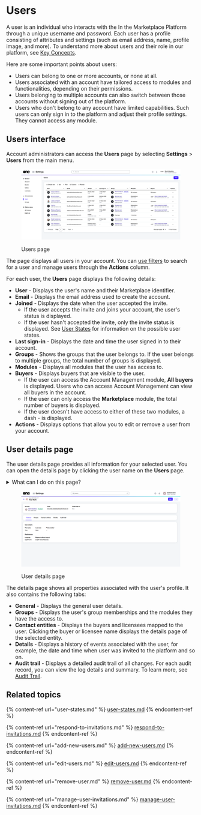 # Users

A user is an individual who interacts with the In the Marketplace Platform through a unique username and password. Each user has a profile consisting of attributes and settings (such as email address, name,  profile image, and more). To understand more about users and their role in our platform, see [Key Concepts](../../../marketplace-platform/getting-started/key-concepts.md).

Here are some important points about users:&#x20;

* Users can belong to one or more accounts, or none at all.&#x20;
* Users associated with an account have tailored access to modules and functionalities, depending on their permissions.&#x20;
* Users belonging to multiple accounts can also switch between those accounts without signing out of the platform.
* Users who don't belong to any account have limited capabilities. Such users can only sign in to the platform and adjust their profile settings. They cannot access any module.

## Users interface <a href="#agreements-interface" id="agreements-interface"></a>

Account administrators can access the **Users** page by selecting **Settings** > **Users** from the main menu.

<figure><img src="../../../.gitbook/assets/Users.png" alt=""><figcaption><p>Users page</p></figcaption></figure>

The page displays all users in your account. You can [use filters](../../../marketplace-platform/getting-started/interface/customize-the-data-grid.md#filter-data) to search for a user and manage users through the **Actions** column.

For each user, the **Users** page displays the following details:

* **User** - Displays the user's name and their Marketplace identifier.
* **Email** - Displays the email address used to create the account.
* **Joined** - Displays the date when the user accepted the invite.&#x20;
  * If the user accepts the invite and joins your account, the user's status is displayed.&#x20;
  * If the user hasn't accepted the invite, only the invite status is displayed. See [User States](user-states.md) for information on the possible user states.
* **Last sign-in** - Displays the date and time the user signed in to their account.
* **Groups** - Shows the groups that the user belongs to. If the user belongs to multiple groups, the total number of groups is displayed.
* **Modules** - Displays all modules that the user has access to.
* **Buyers** - Displays buyers that are visible to the user.
  * If the user can access the Account Management module, **All buyers** is displayed. Users who can access Account Management can view all buyers in the account.&#x20;
  * If the user can only access the **Marketplace** module, the total number of buyers is displayed.
  * If the user doesn't have access to either of these two modules, a dash - is displayed.
* **Actions** - Displays options that allow you to edit or remove a user from your account.&#x20;

## User details page <a href="#subscription-details" id="subscription-details"></a>

The user details page provides all information for your selected user. You can open the details page by clicking the user name on the **Users** page.&#x20;

<details>

<summary>What can I do on this page?</summary>

From the details page, you can complete the following tasks:&#x20;

* [Edit a user](edit-users.md)
* [Remove a user](remove-user.md)
* [Manage user invitations](manage-user-invitations.md)

</details>

<figure><img src="../../../.gitbook/assets/image (2) (1).png" alt=""><figcaption><p>User details page</p></figcaption></figure>

The details page shows all properties associated with the user's profile. It also contains the following tabs:&#x20;

* **General** - Displays the general user details.&#x20;
* **Groups** - Displays the user's group memberships and the modules they have the access to.
* **Contact entities** - Displays the buyers and licensees mapped to the user. Clicking the buyer or licensee name displays the details page of the selected entity.
* **Details** - Displays a history of events associated with the user, for example, the date and time when user was invited to the platform and so on.
* **Audit trail** - Displays a detailed audit trail of all changes. For each audit record, you can view the log details and summary. To learn more, see [Audit Trail](https://docs.platform.softwareone.com/modules-and-features/settings/audit-trail).

## Related topics

{% content-ref url="user-states.md" %}
[user-states.md](user-states.md)
{% endcontent-ref %}

{% content-ref url="respond-to-invitations.md" %}
[respond-to-invitations.md](respond-to-invitations.md)
{% endcontent-ref %}

{% content-ref url="add-new-users.md" %}
[add-new-users.md](add-new-users.md)
{% endcontent-ref %}

{% content-ref url="edit-users.md" %}
[edit-users.md](edit-users.md)
{% endcontent-ref %}

{% content-ref url="remove-user.md" %}
[remove-user.md](remove-user.md)
{% endcontent-ref %}

{% content-ref url="manage-user-invitations.md" %}
[manage-user-invitations.md](manage-user-invitations.md)
{% endcontent-ref %}
